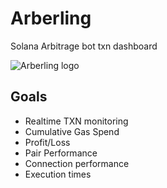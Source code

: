 # Arberling
Solana Arbitrage bot txn dashboard

![Arberling logo](https://i.imgur.com/866mdD8.png)

## Goals
- Realtime TXN monitoring
- Cumulative Gas Spend
- Profit/Loss
- Pair Performance
- Connection performance
- Execution times
